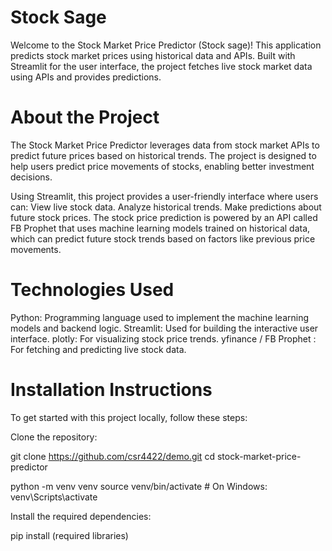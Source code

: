 # Stock Sage
Welcome to the Stock Market Price Predictor (Stock sage)! This application predicts stock market prices using historical data and APIs. Built with Streamlit for the user interface, the project fetches live stock market data using APIs and provides predictions.


# About the Project
The Stock Market Price Predictor leverages data from stock market APIs to predict future prices based on historical trends. The project is designed to help users predict price movements of stocks, enabling better investment decisions.

Using Streamlit, this project provides a user-friendly interface where users can:
View live stock data.
Analyze historical trends.
Make predictions about future stock prices.
The stock price prediction is powered by an API called FB Prophet that uses machine learning models trained on historical data, which can predict future stock trends based on factors like previous price movements.

# Technologies Used
Python: Programming language used to implement the machine learning models and backend logic.
Streamlit: Used for building the interactive user interface.
plotly: For visualizing stock price trends.
yfinance / FB Prophet : For fetching and predicting live stock data.

# Installation Instructions
To get started with this project locally, follow these steps:

Clone the repository:

git clone https://github.com/csr4422/demo.git
cd stock-market-price-predictor

python -m venv venv
source venv/bin/activate  # On Windows: venv\Scripts\activate

Install the required dependencies:

pip install (required libraries)

